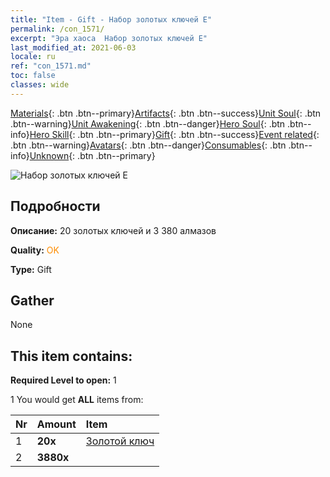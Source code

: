 ```yaml
---
title: "Item - Gift - Набор золотых ключей E"
permalink: /con_1571/
excerpt: "Эра хаоса  Набор золотых ключей E"
last_modified_at: 2021-06-03
locale: ru
ref: "con_1571.md"
toc: false
classes: wide
---
```

 [Materials](/ItemsRU/){: .btn .btn--primary}[Artifacts](/ItemsRU/Artifacts/){: .btn .btn--success}[Unit Soul](/ItemsRU/UnitSoul/){: .btn .btn--warning}[Unit Awakening](/ItemsRU/UnitAwakening/){: .btn .btn--danger}[Hero Soul](/ItemsRU/HeroSoul/){: .btn .btn--info}[Hero Skill](/ItemsRU/HeroSkill/){: .btn .btn--primary}[Gift](/ItemsRU/Gift/){: .btn .btn--success}[Event related](/ItemsRU/Events/){: .btn .btn--warning}[Avatars](/ItemsRU/Avatars/){: .btn .btn--danger}[Consumables](/ItemsRU/Consumables/){: .btn .btn--info}[Unknown](/ItemsRU/Unknown/){: .btn .btn--primary}

 ![Набор золотых ключей E](/images/t/i_907187.png)

## Подробности
 **Описание:** 20 золотых ключей и 3 380 алмазов

 **Quality:** <span style="color: #FF8C00">OK</span>

 **Type:** Gift

## Gather

  None

## This item contains:

 **Required Level to open:** 1

 1 You would get **ALL** items  from:

  | Nr | Amount |     Item    |
  |:---|:-------|:------------|
  | 1 |  **20x** | [Золотой ключ](/ItemsRU/con_783/) |  | 
  | 2 |  **3880x** | <i class="fas fa-gem"/> |  | 
